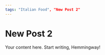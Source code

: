 ```yaml
---
tags: "Italian Food", "New Post 2"
---
```


# New Post 2

Your content here.
Start writing, Hemmingway!
